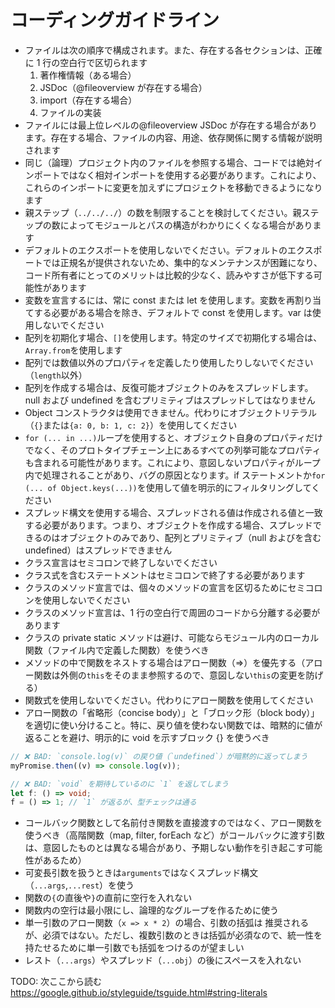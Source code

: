 # コーディングガイドライン

- ファイルは次の順序で構成されます。また、存在する各セクションは、正確に 1 行の空白行で区切られます
  1. 著作権情報（ある場合）
  2. JSDoc（@fileoverview が存在する場合）
  3. import（存在する場合）
  4. ファイルの実装
- ファイルには最上位レベルの@fileoverview JSDoc が存在する場合があります。存在する場合、ファイルの内容、用途、依存関係に関する情報が説明されます
- 同じ（論理）プロジェクト内のファイルを参照する場合、コードでは絶対インポートではなく相対インポートを使用する必要があります。これにより、これらのインポートに変更を加えずにプロジェクトを移動できるようになります
- 親ステップ（`../../../`）の数を制限することを検討してください。親ステップの数によってモジュールとパスの構造がわかりにくくなる場合があります
- デフォルトのエクスポートを使用しないでください。デフォルトのエクスポートでは正規名が提供されないため、集中的なメンテナンスが困難になり、コード所有者にとってのメリットは比較的少なく、読みやすさが低下する可能性があります
- 変数を宣言するには、常に const または let を使用します。変数を再割り当てする必要がある場合を除き、デフォルトで const を使用します。var は使用しないでください
- 配列を初期化す場合、`[]`を使用します。特定のサイズで初期化する場合は、`Array.from`を使用します
- 配列では数値以外のプロパティを定義したり使用したりしないでください（`length`以外）
- 配列を作成する場合は、反復可能オブジェクトのみをスプレッドします。null および undefined を含むプリミティブはスプレッドしてはなりません
- Object コンストラクタは使用できません。代わりにオブジェクトリテラル（`{}`または`{a: 0, b: 1, c: 2}`）を使用してください
- `for (... in ...)`ループを使用すると、オブジェクト自身のプロパティだけでなく、そのプロトタイプチェーン上にあるすべての列挙可能なプロパティも含まれる可能性があります。これにより、意図しないプロパティがループ内で処理されることがあり、バグの原因となります。if ステートメントか`for (... of Object.keys(...))`を使用して値を明示的にフィルタリングしてください
- スプレッド構文を使用する場合、スプレッドされる値は作成される値と一致する必要があります。つまり、オブジェクトを作成する場合、スプレッドできるのはオブジェクトのみであり、配列とプリミティブ（null およびを含む undefined）はスプレッドできません
- クラス宣言はセミコロンで終了しないでください
- クラス式を含むステートメントはセミコロンで終了する必要があります
- クラスのメソッド宣言では、個々のメソッドの宣言を区切るためにセミコロンを使用しないでください
- クラスのメソッド宣言は、1 行の空白行で周囲のコードから分離する必要があります
- クラスの private static メソッドは避け、可能ならモジュール内のローカル関数（ファイル内で定義した関数）を使うべき
- メソッドの中で関数をネストする場合はアロー関数（=>）を優先する（アロー関数は外側の`this`をそのまま参照するので、意図しない`this`の変更を防げる）
- 関数式を使用しないでください。代わりにアロー関数を使用してください
- アロー関数の「省略形（concise body）」と「ブロック形（block body）」を適切に使い分けること。特に、戻り値を使わない関数では、暗黙的に値が返ることを避け、明示的に void を示すブロック {} を使うべき

```ts
// ❌ BAD: `console.log(v)` の戻り値（`undefined`）が暗黙的に返ってしまう
myPromise.then((v) => console.log(v));

// ❌ BAD: `void` を期待しているのに `1` を返してしまう
let f: () => void;
f = () => 1; // `1` が返るが、型チェックは通る
```

- コールバック関数として名前付き関数を直接渡すのではなく、アロー関数を使うべき（高階関数（map, filter, forEach など）がコールバックに渡す引数は、意図したものとは異なる場合があり、予期しない動作を引き起こす可能性があるため）
- 可変長引数を扱うときは`arguments`ではなくスプレッド構文（`...args`,`...rest`）を使う
- 関数の`{`の直後や`}`の直前に空行を入れない
- 関数内の空行は最小限にし、論理的なグループを作るために使う
- 単一引数のアロー関数（`x => x * 2`）の場合、引数の括弧は 推奨されるが、必須ではない。ただし、複数引数のときは括弧が必須なので、統一性を持たせるために単一引数でも括弧をつけるのが望ましい
- レスト（`...args`）やスプレッド（`...obj`）の後にスペースを入れない

TODO: 次ここから読む
https://google.github.io/styleguide/tsguide.html#string-literals
